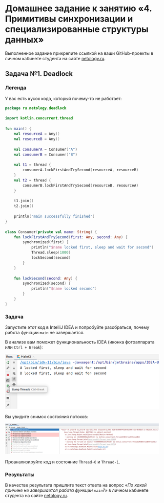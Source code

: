 # Домашнее задание к занятию «4. Примитивы синхронизации и специализированные структуры данных»

Выполненное задание прикрепите ссылкой на ваши GitHub-проекты в личном кабинете студента на сайте [netology.ru](https://netology.ru).

## Задача №1. Deadlock

### Легенда

У вас есть кусок кода, который почему-то не работает:

```kotlin
package ru.netology.deadlock

import kotlin.concurrent.thread

fun main() {
    val resourceA = Any()
    val resourceB = Any()

    val consumerA = Consumer("A")
    val consumerB = Consumer("B")

    val t1 = thread {
        consumerA.lockFirstAndTrySecond(resourceA, resourceB)
    }
    val t2 = thread {
        consumerB.lockFirstAndTrySecond(resourceB, resourceA)
    }

    t1.join()
    t2.join()

    println("main successfully finished")
}

class Consumer(private val name: String) {
    fun lockFirstAndTrySecond(first: Any, second: Any) {
        synchronized(first) {
            println("$name locked first, sleep and wait for second")
            Thread.sleep(1000)
            lockSecond(second)
        }
    }

    fun lockSecond(second: Any) {
        synchronized(second) {
            println("$name locked second")
        }
    }
}
```

### Задача

Запустите этот код в IntelliJ IDEA и попробуйте разобраться, почему работа функции `main` не завершается.

В анализе вам поможет функциональность IDEA (иконка фотоаппарата или `Ctrl + Break`):

![](pic/dump-threads.png)

Вы увидите снимок состояния потоков:

![](pic/threads-dump.png)

Проанализируйте код и состояние `Thread-0` и `Thread-1`.

### Результаты

В качестве результата пришлите текст ответа на вопрос «*По какой причине не завершается работа функции `main`?»* в личном кабинете студента на сайте [netology.ru](https://netology.ru).
